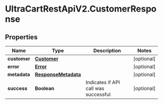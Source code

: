 # UltraCartRestApiV2.CustomerResponse

## Properties
Name | Type | Description | Notes
------------ | ------------- | ------------- | -------------
**customer** | [**Customer**](Customer.md) |  | [optional] 
**error** | [**Error**](Error.md) |  | [optional] 
**metadata** | [**ResponseMetadata**](ResponseMetadata.md) |  | [optional] 
**success** | **Boolean** | Indicates if API call was successful | [optional] 


